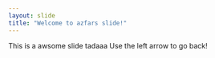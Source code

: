```yaml
---
layout: slide
title: "Welcome to azfars slide!"
---
```

This is a awsome slide tadaaa
Use the left arrow to go back!
